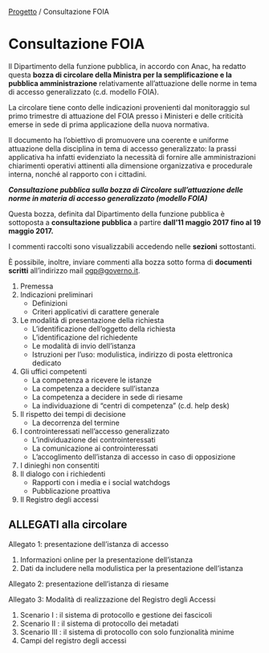 [Progetto](https://github.com/olistik/consultazione-FOIA/blob/master/README.md) / Consultazione FOIA

# Consultazione FOIA

Il Dipartimento della funzione pubblica, in accordo con Anac, ha redatto questa **bozza di circolare della Ministra per la semplificazione e la pubblica amministrazione** relativamente all’attuazione delle norme in tema di accesso generalizzato (c.d. modello FOIA).

La circolare tiene conto delle indicazioni provenienti dal monitoraggio sul primo trimestre di attuazione del FOIA presso i Ministeri e delle criticità emerse in sede di prima applicazione della nuova normativa.

Il documento ha l’obiettivo di promuovere una coerente e uniforme attuazione della disciplina in tema di accesso generalizzato: la prassi applicativa ha infatti evidenziato la necessità di fornire alle amministrazioni chiarimenti operativi attinenti alla dimensione organizzativa e procedurale interna, nonché al rapporto con i cittadini.

**_Consultazione pubblica sulla bozza di Circolare sull’attuazione delle norme in materia di accesso generalizzato (modello FOIA)_**

Questa bozza, definita dal Dipartimento della funzione pubblica è sottoposta a **consultazione pubblica** a partire **dall’11 maggio 2017 fino al 19 maggio 2017.**

I commenti raccolti sono visualizzabili accedendo nelle **sezioni** sottostanti.

È possibile, inoltre, inviare commenti alla bozza sotto forma di **documenti scritti** all’indirizzo mail [ogp@governo.it](mailto:ogp@governo.it).

1. Premessa
2. Indicazioni preliminari
    - Definizioni
    - Criteri applicativi di carattere generale
3. Le modalità di presentazione della richiesta
    - L’identificazione dell’oggetto della richiesta
    - L’identificazione del richiedente
    - Le modalità di invio dell’istanza
    - Istruzioni per l’uso: modulistica, indirizzo di posta elettronica dedicato
4. Gli uffici competenti
    - La competenza a ricevere le istanze
    - La competenza a decidere sull’istanza
    - La competenza a decidere in sede di riesame
    - La individuazione di “centri di competenza” (c.d. help desk)
5. Il rispetto dei tempi di decisione
    - La decorrenza del termine
6. I controinteressati nell’accesso generalizzato
    - L’individuazione dei controinteressati
    - La comunicazione ai controinteressati
    - L’accoglimento dell’istanza di accesso in caso di opposizione
7. I dinieghi non consentiti
8. Il dialogo con i richiedenti
    - Rapporti con i media e i social watchdogs
    - Pubblicazione proattiva
9. Il Registro degli accessi

## ALLEGATI alla circolare

Allegato 1: presentazione dell’istanza di accesso

1. Informazioni online per la presentazione dell’istanza
2. Dati da includere nella modulistica per la presentazione dell’istanza

Allegato 2: presentazione dell’istanza di riesame

Allegato 3: Modalità di realizzazione del Registro degli Accessi

1. Scenario I : il sistema di protocollo e gestione dei fascicoli
2. Scenario II : il sistema di protocollo dei metadati
3. Scenario III : il sistema di protocollo con solo funzionalità minime
4. Campi del registro degli accessi
